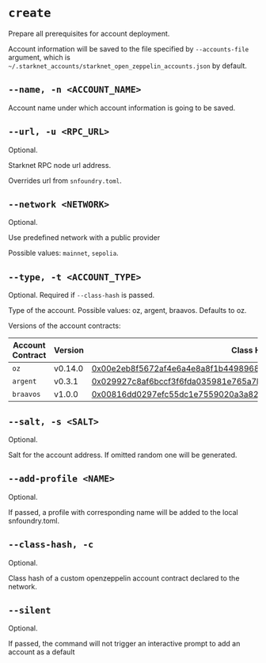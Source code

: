 # `create`
Prepare all prerequisites for account deployment.

Account information will be saved to the file specified by `--accounts-file` argument,
which is `~/.starknet_accounts/starknet_open_zeppelin_accounts.json` by default.

## `--name, -n <ACCOUNT_NAME>`

Account name under which account information is going to be saved.

## `--url, -u <RPC_URL>`
Optional.

Starknet RPC node url address.

Overrides url from `snfoundry.toml`.

## `--network <NETWORK>`
Optional.

Use predefined network with a public provider

Possible values: `mainnet`, `sepolia`.

## `--type, -t <ACCOUNT_TYPE>`
Optional. Required if `--class-hash` is passed.

Type of the account. Possible values: oz, argent, braavos. Defaults to oz.

Versions of the account contracts:

| Account Contract | Version | Class Hash                                                                                                                                                          |
|------------------|---------|---------------------------------------------------------------------------------------------------------------------------------------------------------------------|
| `oz`             | v0.14.0 | [0x00e2eb8f5672af4e6a4e8a8f1b44989685e668489b0a25437733756c5a34a1d6](https://starkscan.co/class/0x00e2eb8f5672af4e6a4e8a8f1b44989685e668489b0a25437733756c5a34a1d6) |
| `argent`         | v0.3.1  | [0x029927c8af6bccf3f6fda035981e765a7bdbf18a2dc0d630494f8758aa908e2b](https://starkscan.co/class/0x029927c8af6bccf3f6fda035981e765a7bdbf18a2dc0d630494f8758aa908e2b) |
| `braavos`        | v1.0.0  | [0x00816dd0297efc55dc1e7559020a3a825e81ef734b558f03c83325d4da7e6253](https://starkscan.co/class/0x00816dd0297efc55dc1e7559020a3a825e81ef734b558f03c83325d4da7e6253) |

## `--salt, -s <SALT>`
Optional.

Salt for the account address. If omitted random one will be generated.

## `--add-profile <NAME>`
Optional.

If passed, a profile with corresponding name will be added to the local snfoundry.toml.

## `--class-hash, -c`
Optional.

Class hash of a custom openzeppelin account contract declared to the network.

## `--silent`
Optional.

If passed, the command will not trigger an interactive prompt to add an account as a default
